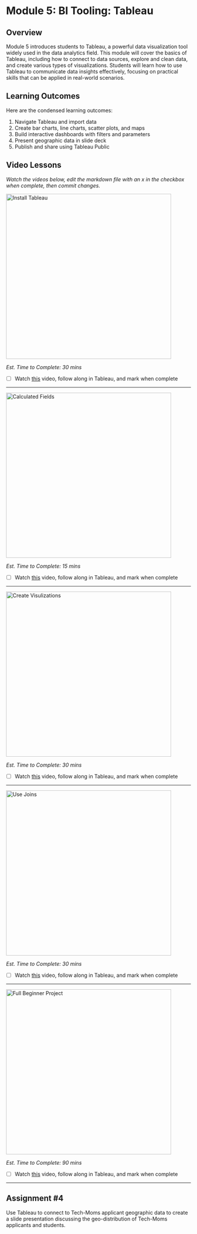 # Module 5: BI Tooling: Tableau

## Overview
Module 5 introduces students to Tableau, a powerful data visualization tool widely used in the data analytics field. This module will cover the basics of Tableau, including how to connect to data sources, explore and clean data, and create various types of visualizations. Students will learn how to use Tableau to communicate data insights effectively, focusing on practical skills that can be applied in real-world scenarios.

## Learning Outcomes

Here are the condensed learning outcomes:

1. Navigate Tableau and import data
2. Create bar charts, line charts, scatter plots, and maps
3. Build interactive dashboards with filters and parameters
4. Present geographic data in slide deck
5. Publish and share using Tableau Public

## Video Lessons

_Watch the videos below, edit the markdown file with an x in the checkbox when complete, then commit changes._

<img width="450" alt="Install Tableau" src="https://github.com/user-attachments/assets/395985b8-2f82-45a7-9a0d-c656115309f4">

_Est. Time to Complete: 30 mins_

- [ ] Watch [this](https://www.youtube.com/watch?v=6xv1KvCMF1Q&list=PLUaB-1hjhk8GwbqoVmo_5zuhOa0Tcl3xC&index=1) video, follow along in Tableau, and mark when complete

---

<img width="450" alt="Calculated Fields" src="https://github.com/user-attachments/assets/dd5e4497-094b-41e4-b59e-176053ed6cd0">

_Est. Time to Complete: 15 mins_

- [ ] Watch [this](https://www.youtube.com/watch?v=f6qxxtWkaUg&list=PLUaB-1hjhk8GwbqoVmo_5zuhOa0Tcl3xC&index=2) video, follow along in Tableau, and mark when complete

---

<img width="450" alt="Create Visulizations" src="https://github.com/user-attachments/assets/41065553-4c59-4fc0-b079-c7804d92d181">

_Est. Time to Complete: 30 mins_

- [ ] Watch [this](https://www.youtube.com/watch?v=ebjDwX8sUMk&list=PLUaB-1hjhk8GwbqoVmo_5zuhOa0Tcl3xC&index=3) video, follow along in Tableau, and mark when complete

---

<img width="450" alt="Use Joins" src="https://github.com/user-attachments/assets/064520ba-9702-4488-b8a0-5da49b6031f8">

_Est. Time to Complete: 30 mins_

- [ ] Watch [this](https://www.youtube.com/watch?v=A4SVUF-fTwc&list=PLUaB-1hjhk8GwbqoVmo_5zuhOa0Tcl3xC&index=4) video, follow along in Tableau, and mark when complete

---

<img width="450" alt="Full Beginner Project" src="https://github.com/user-attachments/assets/b9a902b7-5dcf-4ecb-b508-5001c09e067f">

_Est. Time to Complete: 90 mins_

- [ ] Watch [this](https://www.youtube.com/watch?v=zOR0-nygfDE&list=PLUaB-1hjhk8GwbqoVmo_5zuhOa0Tcl3xC&index=5) video, follow along in Tableau, and mark when complete

---

## Assignment #4 

Use Tableau to connect to Tech-Moms applicant geographic data to create a slide presentation discussing the geo-distribution of Tech-Moms applicants and students.  
